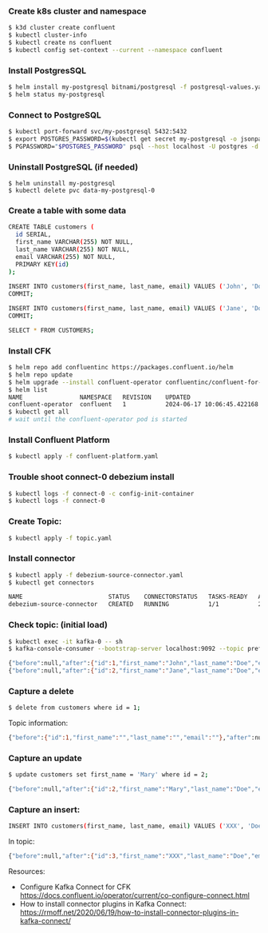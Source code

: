 ### Create k8s cluster and namespace

```bash
$ k3d cluster create confluent
$ kubectl cluster-info
$ kubectl create ns confluent
$ kubectl config set-context --current --namespace confluent
```

### Install PostgresSQL

```bash
$ helm install my-postgresql bitnami/postgresql -f postgresql-values.yaml
$ helm status my-postgresql
```

### Connect to PostgreSQL

```bash
$ kubectl port-forward svc/my-postgresql 5432:5432
$ export POSTGRES_PASSWORD=$(kubectl get secret my-postgresql -o jsonpath="{.data.postgres-password}" | base64 -d)
$ PGPASSWORD="$POSTGRES_PASSWORD" psql --host localhost -U postgres -d postgres -p 5432
```

### Uninstall PostgreSQL (if needed)

```
$ helm uninstall my-postgresql
$ kubectl delete pvc data-my-postgresql-0
```

### Create a table with some data

```bash
CREATE TABLE customers (
  id SERIAL,
  first_name VARCHAR(255) NOT NULL,
  last_name VARCHAR(255) NOT NULL,
  email VARCHAR(255) NOT NULL,
  PRIMARY KEY(id)
);
  
INSERT INTO customers(first_name, last_name, email) VALUES ('John', 'Doe', 'johndoe@gmail.com');
COMMIT;

INSERT INTO customers(first_name, last_name, email) VALUES ('Jane', 'Doe', 'janedoe@gmail.com');
COMMIT;

SELECT * FROM CUSTOMERS;
```

### Install CFK 

```bash
$ helm repo add confluentinc https://packages.confluent.io/helm
$ helm repo update
$ helm upgrade --install confluent-operator confluentinc/confluent-for-kubernetes --set kRaftEnabled=true
$ helm list
NAME              	NAMESPACE	REVISION	UPDATED                              	STATUS  	CHART                            	APP VERSION
confluent-operator	confluent	1       	2024-06-17 10:06:45.422168 +0200 CEST	deployed	confluent-for-kubernetes-0.921.20	2.8.2
$ kubectl get all
# wait until the confluent-operator pod is started 
```

### Install Confluent Platform

```bash
$ kubectl apply -f confluent-platform.yaml
```

### Trouble shoot connect-0 debezium install

```bash
$ kubectl logs -f connect-0 -c config-init-container
$ kubectl logs -f connect-0
```

### Create Topic:

```bash
$ kubectl apply -f topic.yaml
```

### Install connector

```bash
$ kubectl apply -f debezium-source-connector.yaml
$ kubectl get connectors

NAME                        STATUS    CONNECTORSTATUS   TASKS-READY   AGE
debezium-source-connector   CREATED   RUNNING           1/1           2m18s
```

### Check topic: (initial load)

```bash
$ kubectl exec -it kafka-0 -- sh
$ kafka-console-consumer --bootstrap-server localhost:9092 --topic prefix.public.customers --from-beginning

{"before":null,"after":{"id":1,"first_name":"John","last_name":"Doe","email":"johndoe@gmail.com"},"source":{"version":"2.5.4.Final","connector":"postgresql","name":"prefix","ts_ms":1720271497008,"snapshot":"first","db":"postgres","sequence":"[null,\"22401960\"]","schema":"public","table":"customers","txId":750,"lsn":22401960,"xmin":null},"op":"r","ts_ms":1720271497074,"transaction":null}
{"before":null,"after":{"id":2,"first_name":"Jane","last_name":"Doe","email":"janedoe@gmail.com"},"source":{"version":"2.5.4.Final","connector":"postgresql","name":"prefix","ts_ms":1720271497008,"snapshot":"last","db":"postgres","sequence":"[null,\"22401960\"]","schema":"public","table":"customers","txId":750,"lsn":22401960,"xmin":null},"op":"r","ts_ms":1720271497075,"transaction":null}
```

### Capture a delete

```bash
$ delete from customers where id = 1;
```

Topic information:

```bash
{"before":{"id":1,"first_name":"","last_name":"","email":""},"after":null,"source":{"version":"2.5.4.Final","connector":"postgresql","name":"prefix","ts_ms":1720271727393,"snapshot":"false","db":"postgres","sequence":"[null,\"22402288\"]","schema":"public","table":"customers","txId":751,"lsn":22402288,"xmin":null},"op":"d","ts_ms":1720271727769,"transaction":null}
```

### Capture an update 

```bash
$ update customers set first_name = 'Mary' where id = 2; 
```

```bash
{"before":null,"after":{"id":2,"first_name":"Mary","last_name":"Doe","email":"janedoe@gmail.com"},"source":{"version":"2.5.4.Final","connector":"postgresql","name":"prefix","ts_ms":1720271832655,"snapshot":"false","db":"postgres","sequence":"[\"22402552\",\"22402608\"]","schema":"public","table":"customers","txId":752,"lsn":22402608,"xmin":null},"op":"u","ts_ms":1720271833082,"transaction":null}
```

### Capture an insert:

```bash
INSERT INTO customers(first_name, last_name, email) VALUES ('XXX', 'Doe', 'johndoe@gmail.com');
```

In topic:

```bash
{"before":null,"after":{"id":3,"first_name":"XXX","last_name":"Doe","email":"johndoe@gmail.com"},"source":{"version":"2.5.4.Final","connector":"postgresql","name":"prefix","ts_ms":1720271920769,"snapshot":"false","db":"postgres","sequence":"[\"22402760\",\"22403152\"]","schema":"public","table":"customers","txId":753,"lsn":22403152,"xmin":null},"op":"c","ts_ms":1720271920962,"transaction":null}
```


Resources:

- Configure Kafka Connect for CFK https://docs.confluent.io/operator/current/co-configure-connect.html
- How to install connector plugins in Kafka Connect: https://rmoff.net/2020/06/19/how-to-install-connector-plugins-in-kafka-connect/